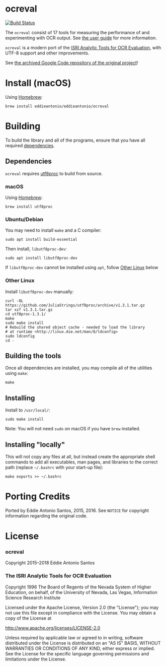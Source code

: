 # ocreval

[![Build Status](https://travis-ci.org/eddieantonio/ocreval.svg?branch=master)](https://travis-ci.org/eddieantonio/ocreval)

The `ocreval` consist of 17 tools for measuring the
performance of and experimenting with OCR output. See [the user
guide][user-guide] for more information.

[user-guide]: https://github.com/eddieantonio/ocreval/raw/master/user-guide.pdf

`ocreval` is a modern port of the [ISRI Analytic Tools for OCR Evaluation][isri],
with UTF-8 support and other improvements.

See [the archived Google Code repository of the original
project][isri-code]!

[isri]: http://citeseerx.ist.psu.edu/viewdoc/download?doi=10.1.1.216.9427&rep=rep1&type=pdf
[isri-code]: http://code.google.com/p/isri-ocr-evaluation-tools

# Install (macOS)

Using [Homebrew][brew]:

    brew install eddieantonio/eddieantonio/ocreval

[brew]: http://brew.sh/


Building
========

To build the library and all of the programs, ensure that you have all
required [dependencies](#dependencies).

## Dependencies

`ocreval` requires [utf8proc](https://github.com/JuliaStrings/utf8proc)
to build from source.

### macOS

Using [Homebrew][brew]:

    brew install utf8proc

### Ubuntu/Debian

You may need to install `make` and a C compiler:

    sudo apt install build-essential

Then install, `libutf8proc-dev`:

    sudo apt install libutf8proc-dev

If `libutf8proc-dev` cannot be installed using `apt`, follow
[Other Linux](#other-linux) below

### Other Linux

Install `libutf8proc-dev` manually:

    curl -OL https://github.com/JuliaStrings/utf8proc/archive/v1.3.1.tar.gz
    tar xzf v1.3.1.tar.gz
    cd utf8proc-1.3.1/
    make
    sudo make install
    # Rebuild the shared object cache - needed to load the library
    # at runtime <http://linux.die.net/man/8/ldconfig>
    sudo ldconfig
    cd -

## Building the tools

Once all dependencies are installed, you may compile all of the
utilities using `make`:

    make

## Installing

Install to `/usr/local/`:

    sudo make install

Note: You will not need `sudo` on macOS if you have `brew` installed.

## Installing "locally"

This will not copy any files at all, but instead create the appropriate
shell commands to add all executables, man pages, and libraries to
the correct path (replace `~/.bashrc` with your start-up file):

    make exports >> ~/.bashrc

# Porting Credits

Ported by Eddie Antonio Santos, 2015, 2016. See `NOTICE` for copyright
information regarding the original code.

# License

### ocreval

Copyright 2015–2018 Eddie Antonio Santos

### The ISRI Analytic Tools for OCR Evaluation

Copyright 1996 The Board of Regents of the Nevada System of Higher
Education, on behalf, of the University of Nevada, Las Vegas,
Information Science Research Institute

Licensed under the Apache License, Version 2.0 (the "License"); you
may not use this file except in compliance with the License.  You may
obtain a copy of the License at

   http://www.apache.org/licenses/LICENSE-2.0

Unless required by applicable law or agreed to in writing, software
distributed under the License is distributed on an "AS IS" BASIS,
WITHOUT WARRANTIES OR CONDITIONS OF ANY KIND, either express or
implied. See the License for the specific language governing
permissions and limitations under the License.
